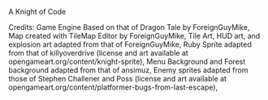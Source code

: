 A Knight of Code

Credits:
Game Engine Based on that of Dragon Tale by ForeignGuyMike,
Map created with TileMap Editor by ForeignGuyMike,
Tile Art, HUD art, and explosion art adapted from that of ForeignGuyMike,
Ruby Sprite adapted from that of killyoverdrive (license and art available at opengameart.org/content/knight-sprite),
Menu Background and Forest background adapted from that of ansimuz,
Enemy sprites adapted from those of Stephen Challener and Poss
(license and art available at opengameart.org/content/platformer-bugs-from-last-escape),
